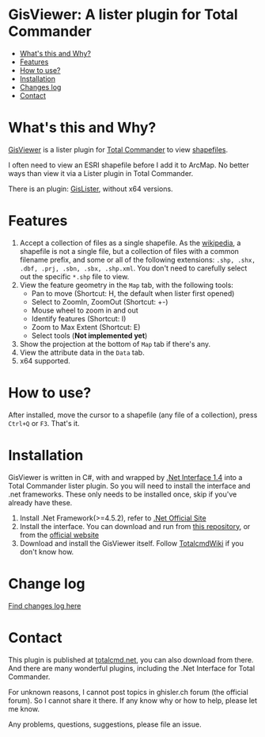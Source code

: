 # GisViewer: A lister plugin for Total Commander
<!-- TOC depthFrom:1 depthTo:6 withLinks:1 updateOnSave:1 orderedList:0 -->

- [What's this and Why?](#whats-this-and-why)
- [Features](#features)
- [How to use?](#how-to-use)
- [Installation](#installation)
- [Changes log](#change-log)
- [Contact](#contact)

<!-- /TOC -->

# What's this and Why?

[GisViewer](https://github.com/gepcel/GisViewer) is a lister plugin for [Total Commander](https://www.ghisler.com/) to view [shapefiles](https://en.wikipedia.org/wiki/Shapefile).

I often need to view an ESRI shapefile before I add it to ArcMap. No better ways than view it via a Lister plugin in Total Commander.

There is an plugin: [GisLister](https://totalcmd.net/plugring/GisLister.html), without x64 versions.

# Features

1. Accept a collection of files as a single shapefile. As the [wikipedia](https://en.wikipedia.org/wiki/Shapefile), a shapefile is not a single file, but a collection of files with a common filename prefix, and some or all of the following extensions: `.shp, .shx, .dbf, .prj, .sbn, .sbx, .shp.xml`. You don't need to carefully select out the specific `*.shp` file to view.
2. View the feature geometry in the `Map` tab, with the following tools:
    * Pan to move (Shortcut: H, the default when lister first opened)
    * Select to ZoomIn, ZoomOut (Shortcut: +\-)
    * Mouse wheel to zoom in and out
    * Identify features (Shortcut: I)
    * Zoom to Max Extent (Shortcut: E)
    * Select tools (**Not implemented yet**)
3. Show the projection at the bottom of `Map` tab if there's any.
5. View the attribute data in the `Data` tab.
6. x64 supported.

# How to use?

After installed, move the cursor to a shapefile (any file of a collection), press `Ctrl+Q` or `F3`. That's it.

# Installation

GisViewer is written in C#, with and wrapped by [.Net Interface 1.4](https://sourceforge.net/projects/tcdotnetinterface/) into a Total Commander lister plugin. So you will need to install the interface and .net frameworks. These only needs to be installed once, skip if you've already have these.

1. Install .Net Framework(>=4.5.2), refer to [.Net Official Site](https://www.microsoft.com/net)
2. Install the interface. You can download and run from [this repository](https://github.com/gepcel/GisViewer/blob/master/TcPluginSetup.msi), or from the [official website](https://sourceforge.net/projects/tcdotnetinterface/)
3. Download and install the GisViewer itself. Follow [TotalcmdWiki](http://www.ghisler.ch/wiki/index.php?title=Plugin#Plugin_installation) if you don't know how.

# Change log

[Find changes log here](https://github.com/gepcel/GisViewer/blob/master/changelog.md)

# Contact

This plugin is published at [totalcmd.net](http://totalcmd.net/plugring/GisViewer.html), you can also download from there. And there are many wonderful plugins, including the .Net Interface for Total Commander.

For unknown reasons, I cannot post topics in ghisler.ch forum (the official forum). So I cannot share it there. If any know why or how to help, please let me know.

Any problems, questions, suggestions, please file an issue.
